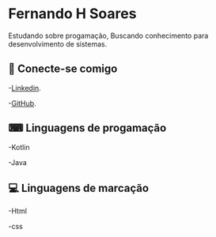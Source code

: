# Fernando H Soares

Estudando sobre progamação, Buscando conhecimento para desenvolvimento de sistemas. 

## 🔗 Conecte-se comigo 

-[Linkedin](https://www.linkedin.com/in/fernando-soares-63546014b/).

-[GitHub](https://github.com/FernandoHSoares).

## ⌨ Linguagens de progamação
-Kotlin

-Java

## 💻 Linguagens de marcação
-Html

-css
